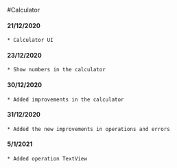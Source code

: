 #Calculator

#### 21/12/2020
	* Calculator UI
#### 23/12/2020
	* Show numbers in the calculator
#### 30/12/2020
	* Added improvements in the calculator
#### 31/12/2020
	* Added the new improvements in operations and errors
#### 5/1/2021
	* Added operation TextView
